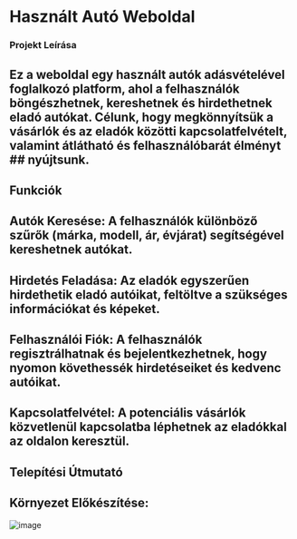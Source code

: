 # Használt Autó Weboldal 
### Projekt Leírása
## Ez a weboldal egy használt autók adásvételével foglalkozó platform, ahol a felhasználók böngészhetnek, kereshetnek és hirdethetnek eladó autókat. Célunk, hogy megkönnyítsük a vásárlók és az eladók közötti kapcsolatfelvételt, valamint átlátható és felhasználóbarát élményt ## nyújtsunk.

## Funkciók
## Autók Keresése: A felhasználók különböző szűrők (márka, modell, ár, évjárat) segítségével kereshetnek autókat.
## Hirdetés Feladása: Az eladók egyszerűen hirdethetik eladó autóikat, feltöltve a szükséges információkat és képeket.
## Felhasználói Fiók: A felhasználók regisztrálhatnak és bejelentkezhetnek, hogy nyomon követhessék hirdetéseiket és kedvenc autóikat.
## Kapcsolatfelvétel: A potenciális vásárlók közvetlenül kapcsolatba léphetnek az eladókkal az oldalon keresztül.
## Telepítési Útmutató
## Környezet Előkészítése:




![image](https://github.com/user-attachments/assets/32f5b570-d37a-462a-bf97-6e6199583450)





